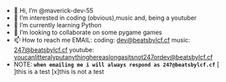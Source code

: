 - 👋 Hi, I’m @maverick-dev-55
- 👀 I’m interested in coding (obvious),music and, being a youtuber
- 🌱 I’m currently learning Python
- 💞️ I’m looking to collaborate on some pygame games
- 📫 How to reach me EMAIL: coding: dev@beatsbylcf.cf music: 247@beatsbylcf.cf youtube: youcanlitteralyputanythinghereaslongasitsnot247ordev@beatsbylcf.cf
- NOTE: __```when emailing me i will always respond as 247@beatsbylcf.cf```__
[ ]this is a test
[x]this is not a test
<!---
maverick-dev-55/maverick-dev-55 is a ✨ special ✨ repository because its `README.md` (this file) appears on your GitHub profile.
You can click the Preview link to take a look at your changes.
--->
